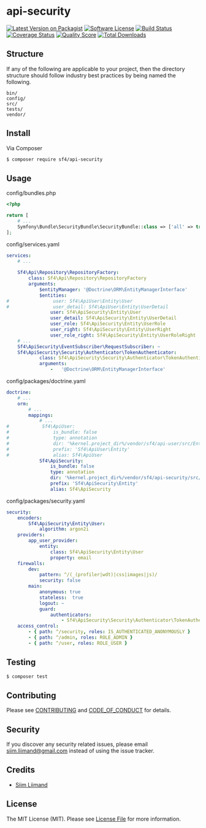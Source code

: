 # api-security

[![Latest Version on Packagist][ico-version]][link-packagist]
[![Software License][ico-license]](LICENSE.md)
[![Build Status][ico-travis]][link-travis]
[![Coverage Status][ico-scrutinizer]][link-scrutinizer]
[![Quality Score][ico-code-quality]][link-code-quality]
[![Total Downloads][ico-downloads]][link-downloads]

## Structure

If any of the following are applicable to your project, then the directory structure should follow industry best practices by being named the following.

```
bin/        
config/
src/
tests/
vendor/
```


## Install

Via Composer

``` bash
$ composer require sf4/api-security
```

## Usage

config/bundles.php
``` php
<?php

return [
    # ...
    Symfony\Bundle\SecurityBundle\SecurityBundle::class => ['all' => true]
];
```

config/services.yaml
``` yaml
services:
    # ...
    
    Sf4\Api\Repository\RepositoryFactory:
        class: Sf4\Api\Repository\RepositoryFactory
        arguments:
            $entityManager: '@Doctrine\ORM\EntityManagerInterface'
            $entities:
#                user: Sf4\ApiUser\Entity\User
#                user_detail: Sf4\ApiUser\Entity\UserDetail
                user: Sf4\ApiSecurity\Entity\User
                user_detail: Sf4\ApiSecurity\Entity\UserDetail
                user_role: Sf4\ApiSecurity\Entity\UserRole
                user_right: Sf4\ApiSecurity\Entity\UserRight
                user_role_right: Sf4\ApiSecurity\Entity\UserRoleRight
    # ...
    Sf4\ApiSecurity\EventSubscriber\RequestSubscriber: ~
    Sf4\ApiSecurity\Security\Authenticator\TokenAuthenticator:
            class: Sf4\ApiSecurity\Security\Authenticator\TokenAuthenticator
            arguments:
                -   '@Doctrine\ORM\EntityManagerInterface'
```

config/packages/doctrine.yaml
``` yaml
doctrine:
    # ...
    orm:
        # ...
        mappings:
            # ...
#            Sf4\ApiUser:
#                is_bundle: false
#                type: annotation
#                dir: '%kernel.project_dir%/vendor/sf4/api-user/src/Entity'
#                prefix: 'Sf4\ApiUser\Entity'
#                alias: Sf4\ApiUser
            Sf4\ApiSecurity:
                is_bundle: false
                type: annotation
                dir: '%kernel.project_dir%/vendor/sf4/api-security/src/Entity'
                prefix: 'Sf4\ApiSecurity\Entity'
                alias: Sf4\ApiSecurity
```

config/packages/security.yaml
``` yaml
security:
    encoders:
        Sf4\ApiSecurity\Entity\User:
            algorithm: argon2i
    providers:
        app_user_provider:
            entity:
                class: Sf4\ApiSecurity\Entity\User
                property: email
    firewalls:
        dev:
            pattern: ^/(_(profiler|wdt)|css|images|js)/
            security: false
        main:
            anonymous: true
            stateless:  true
            logout: ~
            guard:
                authenticators:
                    - Sf4\ApiSecurity\Security\Authenticator\TokenAuthenticator
    access_control:
        - { path: ^/security, roles: IS_AUTHENTICATED_ANONYMOUSLY }
        - { path: ^/admin, roles: ROLE_ADMIN }
        - { path: ^/user, roles: ROLE_USER }
```

## Testing

``` bash
$ composer test
```

## Contributing

Please see [CONTRIBUTING](CONTRIBUTING.md) and [CODE_OF_CONDUCT](CODE_OF_CONDUCT.md) for details.

## Security

If you discover any security related issues, please email siim.liimand@gmail.com instead of using the issue tracker.

## Credits

- [Siim Liimand][link-author]

## License

The MIT License (MIT). Please see [License File](LICENSE.md) for more information.

[ico-version]: https://img.shields.io/packagist/v/sf4/api-security.svg?style=flat-square
[ico-license]: https://img.shields.io/badge/license-MIT-brightgreen.svg?style=flat-square
[ico-travis]: https://img.shields.io/travis/sf4/api-security/master.svg?style=flat-square
[ico-scrutinizer]: https://img.shields.io/scrutinizer/coverage/g/sf4/api-security.svg?style=flat-square
[ico-code-quality]: https://img.shields.io/scrutinizer/g/sf4/api-security.svg?style=flat-square
[ico-downloads]: https://img.shields.io/packagist/dt/sf4/api-security.svg?style=flat-square

[link-packagist]: https://packagist.org/packages/sf4/api-security
[link-travis]: https://travis-ci.org/sf4/api-security
[link-scrutinizer]: https://scrutinizer-ci.com/g/sf4/api-security/code-structure
[link-code-quality]: https://scrutinizer-ci.com/g/sf4/api-security
[link-downloads]: https://packagist.org/packages/sf4/api-security
[link-author]: https://github.com/siimliimand
